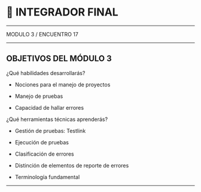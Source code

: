 # :stars: INTEGRADOR FINAL

---

MODULO 3 / ENCUENTRO 17

---


## OBJETIVOS DEL MÓDULO 3

¿Qué habilidades desarrollarás? 

- Nociones para el manejo de proyectos

- Manejo de pruebas

- Capacidad de hallar errores

¿Qué herramientas técnicas aprenderás?

- Gestión de pruebas: Testlink

- Ejecución de pruebas

- Clasificación de errores

- Distinción de elementos de reporte de errores

- Terminología fundamental

---
